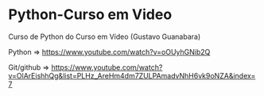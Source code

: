# Python-Curso em Video
 Curso de Python do Curso em Vídeo (Gustavo Guanabara)

Python => https://www.youtube.com/watch?v=oOUyhGNib2Q

Git/github => https://www.youtube.com/watch?v=OlArEishhQg&list=PLHz_AreHm4dm7ZULPAmadvNhH6vk9oNZA&index=7
